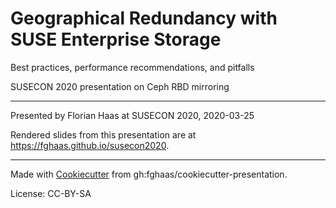 # Geographical Redundancy with SUSE Enterprise Storage
Best practices, performance recommendations, and pitfalls

SUSECON 2020 presentation on Ceph RBD mirroring

* * *

Presented by Florian Haas at SUSECON 2020, 2020-03-25

Rendered slides from this presentation are at <https://fghaas.github.io/susecon2020>.

* * *

Made with [Cookiecutter](https://cookiecutter.readthedocs.io/) from gh:fghaas/cookiecutter-presentation.

License: CC-BY-SA
